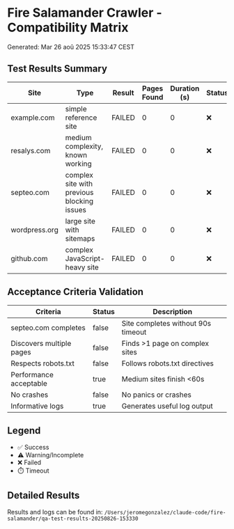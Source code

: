# Fire Salamander Crawler - Compatibility Matrix

Generated: Mar 26 aoû 2025 15:33:47 CEST

## Test Results Summary

| Site | Type | Result | Pages Found | Duration (s) | Status |
|------|------|--------|-------------|--------------|--------|
| example.com | simple reference site | FAILED | 0 | 0 | ❌ |
| resalys.com | medium complexity, known working | FAILED | 0 | 0 | ❌ |
| septeo.com | complex site with previous blocking issues | FAILED | 0 | 0 | ❌ |
| wordpress.org | large site with sitemaps | FAILED | 0 | 0 | ❌ |
| github.com | complex JavaScript-heavy site | FAILED | 0 | 0 | ❌ |

## Acceptance Criteria Validation

| Criteria | Status | Description |
|----------|--------|-------------|
| septeo.com completes | false | Site completes without 90s timeout |
| Discovers multiple pages | false | Finds >1 page on complex sites |
| Respects robots.txt | false | Follows robots.txt directives |
| Performance acceptable | true | Medium sites finish <60s |
| No crashes | false | No panics or crashes |
| Informative logs | true | Generates useful log output |

## Legend
- ✅ Success
- ⚠️ Warning/Incomplete
- ❌ Failed
- ⏱️ Timeout

## Detailed Results

Results and logs can be found in: `/Users/jeromegonzalez/claude-code/fire-salamander/qa-test-results-20250826-153330`

